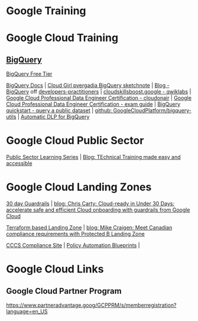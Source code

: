 # Google Training

# Google Cloud Training

## [BigQuery](https://console.cloud.google.com/bigquery) 
[BigQuery Free Tier](https://cloud.google.com/free/docs/gcp-free-tier/#bigquery)

[BigQuery Docs](https://cloud.google.com/bigquery/docs/quickstarts) | 
 [Cloud Girl pvergadia BigQuery sketchnote](https://thecloudgirl.dev/bigquery.html) |
 [Blog - BigQuery](https://cloud.google.com/blog/topics/developers-practitioners/announcing-bigquery-and-bigquery-ml-operators-vertex-ai-pipelines) off [developers-practitioners](https://cloud.google.com/blog/topics/developers-practitioners) |
 [cloudskillsboost.google - qwiklabs](https://www.cloudskillsboost.google/catalog?keywords=bigquery&locale=&solution%5B%5D=any&role%5B%5D=any&skill-badge%5B%5D=any&format%5B%5D=any&level%5B%5D=any&duration%5B%5D=any&language%5B%5D=any) |
 [Google Cloud Professional Data Engineer Certification - cloudonair](https://cloudonair.withgoogle.com/events/data-engineer-certification) | 
 [Google Cloud Professional Data Engineer Certification - exam guide](https://cloud.google.com/certification/guides/data-engineer) | 
 [BigQuery quickstart - query a public dataset](https://cloud.google.com/bigquery/docs/quickstarts/query-public-dataset-console?_ga=2.259030538.-1271243118.1645576652&_gac=1.255600122.1648756058.CjwKCAjwopWSBhB6EiwAjxmqDVk06ctWXtq7bthtbiKD0TGsXmUSWNY57QpqQEckHWl-fekp9Tt0AxoCuNQQAvD_BwE) |
 [github: GoogleCloudPlatform/bigquery-utils](https://github.com/GoogleCloudPlatform/bigquery-utils) | [Automatic DLP for BigQuery](https://cloud.google.com/dlp/docs/data-profiles#request-access)
 
 

# Google Cloud Public Sector
[Public Sector Learning Series](https://cloudonair.withgoogle.com/events/public-sector-technical-learning-series) | [Blog: TEchnical Training made easy and accessible](https://cloud.google.com/blog/topics/public-sector/technical-training-made-easy-and-accessible-google-cloud-way)

# Google Cloud Landing Zones
[30 day Guardrails](https://github.com/canada-ca/accelerators_accelerateurs-gcp) | [blog: Chris Carty: Cloud-ready in Under 30 Days: accelerate safe and efficient Cloud onboarding with guardrails from Google Cloud](https://cloud.google.com/blog/topics/public-sector/cloud-ready-under-30-days-accelerate-safe-and-efficient-cloud-onboarding-guardrails-google-cloud)

[Terraform based Landing Zone](https://github.com/GoogleCloudPlatform/pbmm-on-gcp-onboarding) | 
  [blog: Mike Craigen: Meet Canadian compliance requirements with Protected B Landing Zone](https://cloud.google.com/blog/topics/public-sector/meet-canadian-compliance-requirements-protected-b-landing-zones)

[CCCS Compliance Site](https://cloud.google.com/security/compliance/offerings#/regions=Canada) | 
  [Policy Automation Blueprints](https://cloud.google.com/architecture/security-foundations) |


# Google Cloud Links

## Google Cloud Partner Program
https://www.partneradvantage.goog/GCPPRM/s/memberregistration?language=en_US

